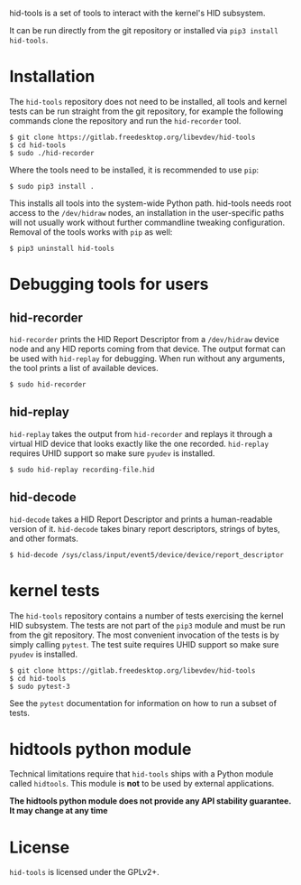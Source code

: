 hid-tools is a set of tools to interact with the kernel's HID subsystem.

It can be run directly from the git repository or installed via `pip3
install hid-tools`.

# Installation

The `hid-tools` repository does not need to be installed, all tools and
kernel tests can be run straight from the git repository, for example the
following commands clone the repository and run the `hid-recorder` tool.

```
$ git clone https://gitlab.freedesktop.org/libevdev/hid-tools
$ cd hid-tools
$ sudo ./hid-recorder
```

Where the tools need to be installed, it is recommended to use `pip`:

```
$ sudo pip3 install .
```

This installs all tools into the system-wide Python path. hid-tools needs
root access to the `/dev/hidraw` nodes, an installation in the user-specific
paths will not usually work without further commandline tweaking
configuration.  Removal of the tools works with `pip` as well:

```
$ pip3 uninstall hid-tools
```

# Debugging tools for users

## hid-recorder

`hid-recorder` prints the HID Report Descriptor from a `/dev/hidraw` device
node and any HID reports coming from that device. The output format can be
used with `hid-replay` for debugging. When run without any arguments, the
tool prints a list of available devices.

```
$ sudo hid-recorder
```

## hid-replay

`hid-replay` takes the output from `hid-recorder` and replays it through a
virtual HID device that looks exactly like the one recorded. `hid-replay`
requires UHID support so make sure `pyudev` is installed.

```
$ sudo hid-replay recording-file.hid
```

## hid-decode

`hid-decode` takes a HID Report Descriptor and prints a human-readable
version of it. `hid-decode` takes binary report descriptors, strings of
bytes, and other formats.

```
$ hid-decode /sys/class/input/event5/device/device/report_descriptor
```

# kernel tests

The `hid-tools` repository contains a number of tests exercising the kernel
HID subsystem. The tests are not part of the `pip3` module and must be run
from the git repository. The most convenient invocation of the tests is by
simply calling `pytest`. The test suite requires UHID support so make sure
`pyudev` is installed.

```
$ git clone https://gitlab.freedesktop.org/libevdev/hid-tools
$ cd hid-tools
$ sudo pytest-3
```

See the `pytest` documentation for information on how to run a subset of
tests.

# hidtools python module

Technical limitations require that `hid-tools` ships with a Python module
called `hidtools`. This module is **not** to be used by external
applications.

**The hidtools python module does not provide any API stability guarantee.
It may change at any time**

# License

`hid-tools` is licensed under the GPLv2+.
